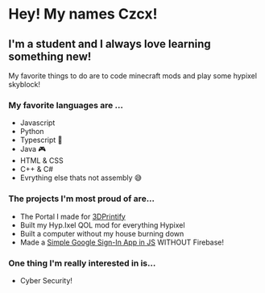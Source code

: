 
# Hey! My names Czcx!
## I'm a student and I always love learning something new!

My favorite things to do are to code minecraft mods and play some hypixel skyblock! 

### My favorite languages are ... 
- Javascript
- Python
- Typescript 💖
- Java 🎮
- HTML & CSS
- C++ & C#
- Evrything else thats not assembly 😅

### The projects I'm most proud of are...
- The Portal I made for [3DPrintify](https://3dprintify.tech)
- Built my Hyp.Ixel QOL mod for everything Hypixel
- Built a computer without my house burning down
- Made a [Simple Google Sign-In App in JS](https://github.com/Mpro256/SimpleGoogleSignIn) WITHOUT Firebase!

### One thing I'm really interested in is...
- Cyber Security!
